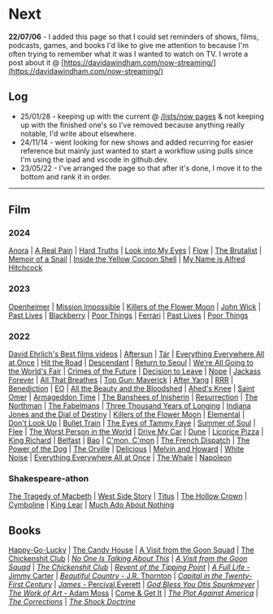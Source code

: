 # Next

**22/07/06** - I added this page so that I could set reminders of shows, films, podcasts, games, and books I'd like to give me attention to because I'm often trying to remember what it was I wanted to watch on TV.  I wrote a post about it @ [https://davidawindham.com/now-streaming/](https://davidawindham.com/now-streaming/)

## Log

- 25/01/28 - keeping up with the current @ [/lists/now pages](/lists/now) & not keeping up with the finished one's so I've removed because anything really notable, I'd write about elsewhere.
- 24/11/14 - went looking for new shows and added recurring for easier reference but mainly just wanted to start a workflow using pulls since I'm using the ipad and vscode in github.dev.
- 23/05/22 - I've arranged the page so that after it's done, I move it to the bottom and rank it in order.

---



## Film



### 2024

[Anora](https://en.wikipedia.org/wiki/Anora)
| [A Real Pain](https://en.wikipedia.org/wiki/A_Real_Pain)
| [Hard Truths](https://en.wikipedia.org/wiki/Hard_Truths)
| [Look into My Eyes](https://en.wikipedia.org/wiki/Look_into_My_Eyes_(film))
| [Flow](https://en.wikipedia.org/wiki/Flow_(2024_film))
| [The Brutalist](https://en.wikipedia.org/wiki/The_Brutalist)
| [Memoir of a Snail](https://en.wikipedia.org/wiki/Memoir_of_a_Snail)
| [Inside the Yellow Cocoon Shell](https://en.wikipedia.org/wiki/Inside_the_Yellow_Cocoon_Shell)
| [My Name is Alfred Hitchcock](https://en.wikipedia.org/wiki/My_Name_Is_Alfred_Hitchcock)

### 2023

[Openheimer](https://en.wikipedia.org/wiki/J._Robert_Oppenheimer)
| [Mission Impossible](https://en.wikipedia.org/wiki/Mission:_Impossible)
| [Killers of the Flower Moon](https://en.wikipedia.org/wiki/Killers_of_the_Flower_Moon_(film))
| [John Wick](https://en.wikipedia.org/wiki/John_Wick)
| [Past Lives](https://en.wikipedia.org/wiki/Past_Lives)
| [Blackberry](https://en.wikipedia.org/wiki/Blackberry)
| [Poor Things](https://en.wikipedia.org/wiki/Poor_Things)
| [Ferrari](https://en.wikipedia.org/wiki/Ferrari)
| [Past Lives](https://en.wikipedia.org/wiki/Past_Lives)
| [Poor Things](https://en.wikipedia.org/wiki/Poor_Things)

### 2022

[David Ehrlich's Best films videos](https://www.videocountdowns.com) 
| [Aftersun](https://en.wikipedia.org/wiki/Aftersun)
| [Tár](https://en.wikipedia.org/wiki/Tár)
| [Everything Everywhere All at Once](https://en.wikipedia.org/wiki/Everything_Everywhere_All_at_Once)
| [Hit the Road](https://en.wikipedia.org/wiki/Hit_the_Road_(2021_film))
| [Descendant](https://en.wikipedia.org/wiki/Descendant_(2022_film))
| [Return to Seoul](https://en.wikipedia.org/wiki/Return_to_Seoul)
| [We're All Going to the World's Fair](https://en.wikipedia.org/wiki/We%27re_All_Going_to_the_World%27s_Fair)
| [Crimes of the Future](https://en.wikipedia.org/wiki/Crimes_of_the_Future)
| [Decision to Leave](https://en.wikipedia.org/wiki/Decision_to_Leave)
| [Nope](https://en.wikipedia.org/wiki/Nope_(film))
| [Jackass Forever](https://en.wikipedia.org/wiki/Jackass_Forever)
| [All That Breathes](https://en.wikipedia.org/wiki/All_That_Breathes)
| [Top Gun: Maverick](https://en.wikipedia.org/wiki/Top_Gun:_Maverick)
| [After Yang](https://en.wikipedia.org/wiki/After_Yang)
| [RRR](https://en.wikipedia.org/wiki/RRR_(film))
| [Benediction](https://en.wikipedia.org/wiki/Benediction_(film))
| [EO](https://en.wikipedia.org/wiki/EO_(film))
| [All the Beauty and the Bloodshed](https://en.wikipedia.org/wiki/All_the_Beauty_and_the_Bloodshed)
| [Ahed's Knee](https://en.wikipedia.org/wiki/Ahed%27s_Knee)
| [Saint Omer](https://en.wikipedia.org/wiki/Saint_Omer)
| [Armageddon Time](https://en.wikipedia.org/wiki/Armageddon_Time)
| [The Banshees of Inisherin](https://en.wikipedia.org/wiki/The_Banshees_of_Inisherin)
| [Resurrection](https://en.wikipedia.org/wiki/Resurrection_(2022_film))
| [The Northman](https://en.wikipedia.org/wiki/The_Northman)
| [The Fabelmans](https://en.wikipedia.org/wiki/The_Fabelmans)
| [Three Thousand Years of Longing](https://en.wikipedia.org/wiki/Three_Thousand_Years_of_Longing)
| [Indiana Jones and the Dial of Destiny](https://en.wikipedia.org/wiki/Indiana_Jones_and_the_Dial_of_Destiny)
| [Killers of the Flower Moon](https://en.wikipedia.org/wiki/Killers_of_the_Flower_Moon)
| [Elemental](https://en.wikipedia.org/wiki/Elemental_(2023_film))
| [Don't Look Up](https://en.wikipedia.org/wiki/Don%27t_Look_Up)
| [Bullet Train](https://en.wikipedia.org/wiki/Bullet_Train_(film))
| [The Eyes of Tammy Faye](https://en.wikipedia.org/wiki/The_Eyes_of_Tammy_Faye_(2021_film))
| [Summer of Soul](https://en.wikipedia.org/wiki/Summer_of_Soul)
| [Flee](https://en.wikipedia.org/wiki/Flee_(film))
| [The Worst Person in the World](https://en.wikipedia.org/wiki/The_Worst_Person_in_the_World_(film))
| [Drive My Car](https://en.wikipedia.org/wiki/Drive_My_Car)
| [Dune](https://en.wikipedia.org/wiki/Dune)
| [Licorice Pizza](https://en.wikipedia.org/wiki/Licorice_Pizza)
| [King Richard](https://en.wikipedia.org/wiki/King_Richard)
| [Belfast](https://en.wikipedia.org/wiki/Belfast_(film))
| [Bao](https://en.wikipedia.org/wiki/Bao_(film))
| [C'mon, C'mon](https://en.wikipedia.org/wiki/C%27mon_C%27mon_(film))
| [The French Dispatch](https://en.wikipedia.org/wiki/The_French_Dispatch)
| [The Power of the Dog](https://en.wikipedia.org/wiki/The_Power_of_the_Dog)
| [The Orville](https://en.wikipedia.org/wiki/The_Orville)
| [Delicious](https://www.imdb.com/title/tt10738536/)
| [Melvin and Howard](https://en.wikipedia.org/wiki/Melvin_and_Howard)
| [White Noise](https://en.wikipedia.org/wiki/White_Noise_(2022_film))
| [Everything Everywhere All at Once](https://en.wikipedia.org/wiki/Everything_Everywhere_All_at_Once)
| [The Whale](https://en.wikipedia.org/wiki/The_Whale_(2022_film))
| [Napoleon](https://en.wikipedia.org/wiki/Napoleon_(2023_film))


### Shakespeare-athon

[The Tragedy of Macbeth](https://en.wikipedia.org/wiki/Macbeth)
| [West Side Story](https://en.wikipedia.org/wiki/West_Side_Story_(2021_film))
| [Titus](https://en.wikipedia.org/wiki/Titus_(film))
| [The Hollow Crown](https://en.wikipedia.org/wiki/The_Hollow_Crown_(TV_series))
| [Cymboline](https://en.wikipedia.org/wiki/Cymboline_(film))
| [King Lear](https://en.wikipedia.org/wiki/King_Lear_(2018_film))
| [Much Ado About Nothing](https://en.wikipedia.org/wiki/Much_Ado_About_Nothing_(2012_film))


## Books

[Happy-Go-Lucky](https://en.wikipedia.org/wiki/Happy-Go-Lucky_(book))
| [The Candy House](https://en.wikipedia.org/wiki/The_Candy_House_(novel))
| [A Visit from the Goon Squad](https://en.wikipedia.org/wiki/A_Visit_from_the_Goon_Squad)
| [The Chickenshit Club](https://en.wikipedia.org/wiki/Jesse_Eisinger)
| [_No One Is Talking About This_](https://en.wikipedia.org/wiki/No_One_Is_Talking_About_This)
| [_A Visit from the Goon Squad_](https://en.wikipedia.org/wiki/A_Visit_from_the_Goon_Squad)
| [_The Chickenshit Club_](https://en.wikipedia.org/wiki/Jesse_Eisinger)
| [_Revent of the Tipping Point_](https://www.pushkin.fm/audiobooks/revenge-of-the-tipping-point)
| [_A Full Life_ - Jimmy Carter](https://en.wikipedia.org/wiki/A_Full_Life)
| [_Beautiful Country_ - J.R. Thornton](https://www.google.com/books/edition/Beautiful_Country/6yNBCgAAQBAJ)
| [_Capital in the Twenty-First Century_](https://en.wikipedia.org/wiki/Capital_in_the_Twenty-First_Century)
| [_James_ - Percival Everett](https://en.wikipedia.org/wiki/James_(novel))
| [_God Bless You Otis Spunkmeyer_](https://josephearlthomas.com)
| [_The Work of Art_ - Adam Moss](https://www.penguinrandomhouse.com/books/669522/the-work-of-art-by-adam-moss/)
| [Come & Get It](https://www.google.com/books/edition/Come_and_Get_It_A_GMA_Book_Club_Pick/FSu4EAAAQBAJ?hl=en)
| [_The Plot Against America_](https://en.wikipedia.org/wiki/The_Plot_Against_America)
| [_The Corrections_](https://en.wikipedia.org/wiki/The_Corrections)
| [_The Shock Doctrine_](https://en.wikipedia.org/wiki/The_Shock_Doctrine)
